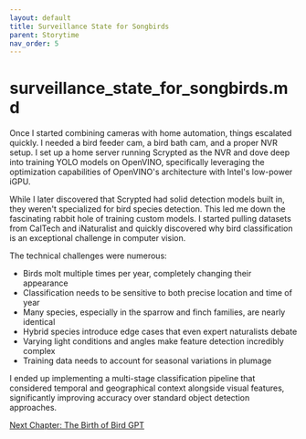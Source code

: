 ```yaml
---
layout: default
title: Surveillance State for Songbirds
parent: Storytime
nav_order: 5
---
```


# surveillance_state_for_songbirds.md

Once I started combining cameras with home automation, things escalated quickly. I needed a bird feeder cam, a bird bath cam, and a proper NVR setup. I set up a home server running Scrypted as the NVR  and dove deep into training YOLO models on OpenVINO, specifically leveraging the optimization capabilities of OpenVINO's architecture with Intel's low-power iGPU.

While I later discovered that Scrypted had solid detection models built in, they weren't specialized for bird species detection. This led me down the fascinating rabbit hole of training custom models. I started pulling datasets from CalTech and iNaturalist and quickly discovered why bird classification is an exceptional challenge in computer vision.

The technical challenges were numerous:
- Birds molt multiple times per year, completely changing their appearance
- Classification needs to be sensitive to both precise location and time of year
- Many species, especially in the sparrow and finch families, are nearly identical
- Hybrid species introduce edge cases that even expert naturalists debate
- Varying light conditions and angles make feature detection incredibly complex
- Training data needs to account for seasonal variations in plumage

I ended up implementing a multi-stage classification pipeline that considered temporal and geographical context alongside visual features, significantly improving accuracy over standard object detection approaches.

[Next Chapter: The Birth of Bird GPT](birth_of_bird_gpt.html)
